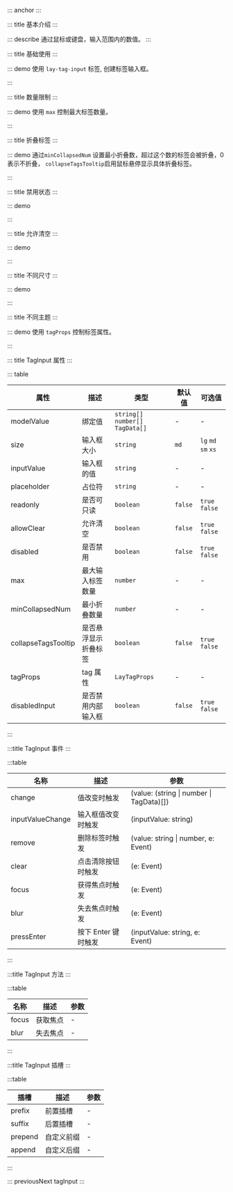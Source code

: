 ::: anchor
:::

::: title 基本介绍
:::

::: describe 通过鼠标或键盘，输入范围内的数值。
:::

::: title 基础使用
:::

::: demo 使用 `lay-tag-input` 标签, 创建标签输入框。  

<template>
  <lay-tag-input 
    v-model="data1" 
    v-model:inputValue="inputValue1" 
    allowClear
    placeholder="请输入" 
    style="width:320px"
    >
  </lay-tag-input>
</template>

<script>
import { ref,watch } from 'vue'

export default {
  setup() {
    const data1 = ref([{value:1,label:'Vue',closable: true}]);
    const inputValue1 = ref("");

    return {
      data1,
      inputValue1
    }
  }
}
</script>

:::

::: title 数量限制
:::

::: demo 使用 `max` 控制最大标签数量。  

<template>
  <div>modelValue: {{ data2 }}</div>
  <br>
  <lay-tag-input v-model="data2" v-model:inputValue="inputValue2" :max="3" collapseTagsTooltip placeholder="最多输入3个" style="width:320px"></lay-tag-input>
</template>

<script>
import { ref,watch } from 'vue'

export default {
  setup() {
    const data2 = ref(["1", "2", "3", "4"]);
    const inputValue2 = ref("");

    return {
      data2,
      inputValue2
    }
  }
}
</script>

:::

::: title 折叠标签
:::

::: demo 通过`minCollapsedNum` 设置最小折叠数，超过这个数的标签会被折叠，0表示不折叠， `collapseTagsTooltip`启用鼠标悬停显示具体折叠标签。  

<template>
<lay-space direction="vertical" size="md">
 minCollapsedNum = 3<lay-tag-input v-model="data3" v-model:inputValue="inputValue3" :minCollapsedNum="3" style="width:auto"></lay-tag-input>
 collapseTagsTooltip <lay-tag-input v-model="data3" v-model:inputValue="inputValue3" :minCollapsedNum="3" collapseTagsTooltip style="width:auto"></lay-tag-input>
</lay-space>
</template>

<script>
import { ref,watch } from 'vue'

export default {
  setup() {
    const data3 = ref(['标签1','标签2','标签3','标签4']);
    const inputValue3 = ref("");

    return {
      data3,
      inputValue3
    }
  }
}
</script>

:::

::: title 禁用状态
:::

::: demo  

<template>
  <lay-tag-input v-model="data4" v-model:inputValue="inputValue4" disabled style="width:320px"></lay-tag-input>
</template>

<script>
import { ref,watch } from 'vue'

export default {
  setup() {
    const data4 = ref(['标签1','标签2']);
    const inputValue4 = ref("");

    return {
      data4,
      inputValue4
    }
  }
}
</script>

:::

::: title 允许清空
:::

::: demo

<template>
  <lay-tag-input v-model="data5" v-model:inputValue="inputValue5" allow-clear style="width:320px"></lay-tag-input>
</template>

<script>
import { ref,watch } from 'vue'

export default {
  setup() {
    const data5 = ref(['标签1','标签2']);
    const inputValue5 = ref("");

    return {
      data5,
      inputValue5
    }
  }
}
</script>

:::

::: title 不同尺寸
:::

::: demo  

<template>
<div style="width:320px;display:flex;flex-direction: column;gap: 16px;">
  <lay-tag-input v-model="data6" v-model:inputValue="inputValue6" size="xs"></lay-tag-input>
  <lay-tag-input v-model="data6" v-model:inputValue="inputValue6" size="sm"></lay-tag-input>
  <lay-tag-input v-model="data6" v-model:inputValue="inputValue6" size="md"></lay-tag-input>
  <lay-tag-input v-model="data6" v-model:inputValue="inputValue6" size="lg"></lay-tag-input>
</div>
</template>

<script>
import { ref,watch } from 'vue'

export default {
  setup() {
    const data6 = ref(['标签1','标签2']);
    const inputValue6 = ref("");

    return {
      data6,
      inputValue6
    }
  }
}
</script>

:::

::: title 不同主题
:::

::: demo 使用 `tagProps` 控制标签属性。  

<template>
<lay-space direction="vertical" fill style="width:320px">
  <lay-tag-input v-model="data7" v-model:inputValue="inputValue7" :tagProps="{color:'#86909c',variant:'light', bordered:false}"></lay-tag-input>
  <lay-tag-input v-model="data7" v-model:inputValue="inputValue7" :tagProps="{color:'#ffb400',variant:'light'}"></lay-tag-input>
  <lay-tag-input v-model="data7" v-model:inputValue="inputValue7" :tagProps="{color:'#0fc6c2',variant:'light'}"></lay-tag-input>
  <lay-tag-input v-model="data7" v-model:inputValue="inputValue7" :tagProps="{color:'#409EFF',variant:'light'}"></lay-tag-input>
</lay-space>
</template>

<script>
import { ref,watch } from 'vue'

export default {
  setup() {
    const data7 = ref(['标签1','标签2']);
    const inputValue7 = ref("");

    return {
      data7,
      inputValue7
    }
  }
}
</script>

:::

::: title TagInput 属性
:::

::: table

| 属性        | 描述     | 类型    | 默认值    | 可选值                             |
| ----------- | -------- | ------ | ------ | ------ |
| modelValue  | 绑定值  | `string[]` `number[]` `TagData[]`| -| -|
| size | 输入框大小 |`string` | `md` | `lg` `md` `sm` `xs`|
| inputValue | 输入框的值 | `string` | -| - | 
| placeholder | 占位符 | `string` | - | - |
| readonly | 是否可只读 | `boolean` | `false` | `true` `false`|
| allowClear  | 允许清空  | `boolean` | `false` | `true` `false`|
| disabled | 是否禁用  | `boolean` | `false` | `true` `false`|
| max    | 最大输入标签数量  | `number` | -|-|
| minCollapsedNum | 最小折叠数量 | `number`| - | -|
| collapseTagsTooltip|是否悬浮显示折叠标签| `boolean` | `false` | `true` `false`|
| tagProps| tag 属性| `LayTagProps`|-|-|
| disabledInput|是否禁用内部输入框|`boolean` | `false` | `true` `false`|

:::

:::title TagInput 事件
:::

:::table

| 名称 | 描述 | 参数 |
|------ |----------|-----------|
| change | 值改变时触发 | (value: (string &#124; number &#124; TagData)[]) |
| inputValueChange |输入框值改变时触发  | (inputValue: string) |
| remove|删除标签时触发| (value: string &#124; number, e: Event) |
| clear | 点击清除按钮时触发| (e: Event) |
| focus | 获得焦点时触发| (e: Event) |
| blur | 失去焦点时触发| (e: Event) |
| pressEnter| 按下 Enter 键时触发|  (inputValue: string, e: Event) |

:::

:::title TagInput 方法
:::

:::table

| 名称 | 描述 | 参数 |
|------ |----------|-----------|
| focus | 获取焦点 | - |
| blur |失去焦点  | - |

:::

:::title TagInput 插槽
:::

:::table

| 插槽 | 描述 | 参数 |
|------ |----------|-----------|
| prefix | 前置插槽 | - |
| suffix | 后置插槽 | - |
| prepend | 自定义前缀 | - |
| append  |  自定义后缀 | - |

:::

::: previousNext tagInput
:::